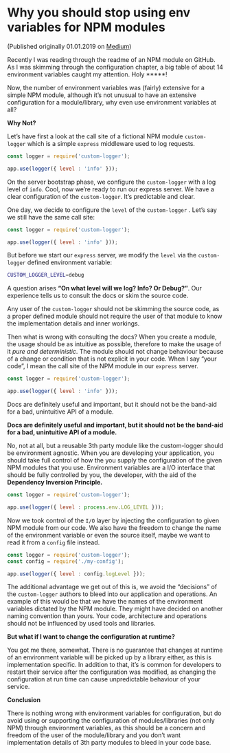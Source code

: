 # Why you should stop using env variables for NPM modules

(Published originally 01.01.2019 on [Medium](https://medium.com/@segersian/why-you-should-stop-using-env-variables-for-npm-modules-8bf68717d81d))

Recently I was reading through the readme of an NPM module on GitHub. As I was skimming through the configuration chapter, a big table of about 14 environment variables caught my attention. Holy *****!

Now, the number of environment variables was (fairly) extensive for a simple NPM module, although it’s not unusual to have an extensive configuration for a module/library, why even use environment variables at all?

**Why Not?**

Let’s have first a look at the call site of a fictional NPM module `custom-logger` which is a simple `express` middleware used to log requests.

```js
const logger = require('custom-logger');

app.use(logger({ level : 'info' }));
```

On the server bootstrap phase, we configure the `custom-logger` with a log level of `info`. 
Cool, now we’re ready to run our express server. We have a clear configuration of the `custom-logger`. It’s predictable and clear.

One day, we decide to configure the `level` of the `custom-logger` . Let’s say we still have the same call site:

```js
const logger = require('custom-logger');

app.use(logger({ level : 'info' }));
```

But before we start our `express` server, we modify the `level` via the `custom-logger` defined environment variable:

```bash
CUSTOM_LOGGER_LEVEL=debug
```

A question arises **“On what level will we log? Info? Or Debug?”**. Our experience tells us to consult the docs or skim the source code.

Any user of the `custom-logger` should not be skimming the source code, as a proper defined module should not require the user of that module to know the implementation details and inner workings.

Then what is wrong with consulting the docs? When you create a module, the usage should be as intuitive as possible, 
therefore to make the usage of it *pure and deterministic*. 
The module should not change behaviour because of a change or condition that is not explicit in your code. 
When I say “your code”, I mean the call site of the NPM module in our `express` server.

```js
const logger = require('custom-logger');

app.use(logger({ level : 'info' }));
```

Docs are definitely useful and important, but it should not be the band-aid for a bad, unintuitive API of a module.

**Docs are definitely useful and important, but it should not be the band-aid for a bad, unintuitive API of a module.**

No, not at all, but a reusable 3th party module like the custom-logger should be environment agnostic. When you are developing your application, you should take full control of how the you supply the configuration of the given NPM modules that you use. Environment variables are a I/O interface that should be fully controlled by you, the developer, with the aid of the **Dependency Inversion Principle.**

```js
const logger = require('custom-logger');

app.use(logger({ level : process.env.LOG_LEVEL }));
```

Now we took control of the `I/O` layer by injecting the configuration to given NPM module from our code. 
We also have the freedom to change the name of the environment variable or even the source itself, 
maybe we want to read it from a `config` file instead.

```js
const logger = require('custom-logger');
const config = require('./my-config');

app.use(logger({ level : config.logLevel }));
```

The additional advantage we get out of this is, we avoid the “decisions” of the `custom-logger` authors to bleed into 
our application and operations. An example of this would be that we have the names of the environment variables dictated by the NPM module. 
They might have decided on another naming convention than yours. 
Your code, architecture and operations should not be influenced by used tools and libraries.

**But what if I want to change the configuration at runtime?**

You got me there, somewhat. There is no guarantee that changes at runtime of an environment variable will be picked up by a library either, as this is implementation specific. In addition to that, it’s is common for developers to restart their service after the configuration was modified, as changing the configuration at run time can cause unpredictable behaviour of your service.

**Conclusion**

There is nothing wrong with environment variables for configuration, but do avoid using or supporting the configuration of modules/libraries (not only NPM) through environment variables, as this should be a concern and freedom of the user of the module/library and you don’t want implementation details of 3th party modules to bleed in your code base.
